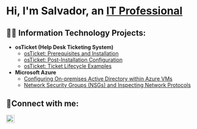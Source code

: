 <h1>Hi, I'm Salvador, an <a href="https://linkedin.com/in/salvador-tyler">IT Professional</a></h1>

<h2>👨‍💻 Information Technology Projects:</h2>

- <b>osTicket (Help Desk Ticketing System)</b>
  - [osTicket: Prerequisites and Installation](https://github.com/SalvadorTyler/osticket-prereqs)
  - [osTicket: Post-Installation Configuration](https://github.com/SalvadorTyler/osTicket-Post-Installation-Configuration)
  - [osTicket: Ticket Lifecycle Examples](https://github.com/SalvadorTyler/ticket-lifecycle)
- <b>Microsoft Azure</b>
  - [Configuring On-premises Active Directory within Azure VMs](https://github.com/joshmadakorcc/configure-ad)
  - [Network Security Groups (NSGs) and Inspecting Network Protocols](https://github.com/joshmadakorcc/azure-network-protocols)

<h2>🤳Connect with me:</h2>

[<img align="left" alt="Josh | LinkedIn" width="22px" src="https://cdn.jsdelivr.net/npm/simple-icons@v3/icons/linkedin.svg" />][linkedin]

[linkedin]: https://linkedin.com/in/salvador-tyler
